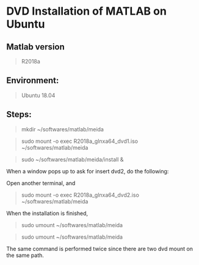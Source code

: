 # DVD Installation of MATLAB on Ubuntu

## Matlab version

> R2018a

## Environment:

> Ubuntu 18.04

## Steps:

> mkdir ~/softwares/matlab/meida

> sudo mount -o exec R2018a_glnxa64_dvd1.iso ~/softwares/matlab/meida

> sudo ~/softwares/matlab/meida/install &

When a window pops up to ask for insert dvd2, do the following:

Open another terminal, and

> sudo mount -o exec R2018a_glnxa64_dvd2.iso ~/softwares/matlab/meida

When the installation is finished,

> sudo umount ~/softwares/matlab/meida

> sudo umount ~/softwares/matlab/meida
 
 The same command is performed twice since there are two dvd mount on the same path.
 
 
